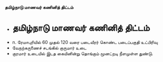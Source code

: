 **தமிழ்நாடு மாணவர் கணினித் திட்டம்**
- # தமிழ்நாடு மாணவர் கணினித் திட்டம்
- n. ரேமாபுரியில் 60 முதல் 120 வரை படைவீரர் கொண்ட படைப்பகுதி உட்பிரிவு
- வேநற்கருணைச் சடங்கில் குருமார் உடை
- குரமார் உடையில் இடத கையினின்று தொங்கும் மூனட்றடி நீளமுள்ள துண்டு.

